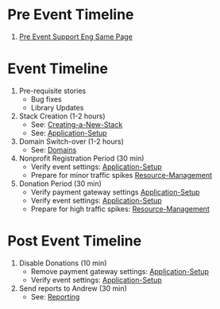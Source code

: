 # Pre Event Timeline

1. [Pre Event Support Eng Same Page](pre-event-support-eng-same-page.md)

# Event Timeline

1. Pre-requisite stories
	- Bug fixes
	- Library Updates
2. Stack Creation (1-2 hours)
	- See: [Creating-a-New-Stack](creating-a-new-stack.md)
	- See: [Application-Setup](application-setup.md)
3. Domain Switch-over (1-2 hours)
	- See: [Domains](domains.md)
4. Nonprofit Registration Period (30 min)
	- Verify event settings: [Application-Setup](application-setup.md#event-settings)
	- Prepare for minor traffic spikes [Resource-Management](resource-management.md)
5. Donation Period (30 min)
	- Verify payment gateway settings [Application-Setup](application-setup.md#payment-gateway-settings)
	- Verify event settings: [Application-Setup](application-setup.md#event-settings)
	- Prepare for high traffic spikes: [Resource-Management](resource-management.md)

# Post Event Timeline

1. Disable Donations (10 min)
	- Remove payment gateway settings: [Application-Setup](application-setup.md#payment-gateway-settings)
	- Verify event settings: [Application-Setup](application-setup.md#event-settings)
2. Send reports to Andrew (30 min)
	- See: [Reporting](reporting.md)
